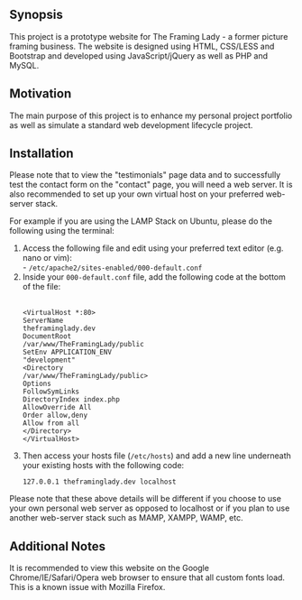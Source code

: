<h2>Synopsis</h2>

<p>This project is a prototype website for The Framing Lady - a former picture framing business. The website is designed using HTML, CSS/LESS and Bootstrap and developed using JavaScript/jQuery as well as PHP and MySQL.</p>

<h2>Motivation</h2>

<p>The main purpose of this project is to enhance my personal project portfolio as well as simulate a standard web development lifecycle project.</p>

<h2>Installation</h2>

<p>Please note that to view the "testimonials" page data and to successfully test the contact form on the "contact" page, you will need a web server. It is also recommended to set up your own virtual host on your preferred web-server stack.</p>

For example if you are using the LAMP Stack on Ubuntu, please do the following using the terminal:

<ol>
<li>Access the following file and edit using your preferred text editor (e.g. nano or vim):</li>
  - <code>/etc/apache2/sites-enabled/000-default.conf</code><br />

<li>Inside your <code>000-default.conf</code> file, add the following code at the bottom of the file:</li><br />

<code>&lt;VirtualHost *:80&gt;</code><br />
        <code>ServerName theframinglady.dev</code><br />
        <code>DocumentRoot /var/www/TheFramingLady/public</code><br />
        <code>SetEnv APPLICATION_ENV "development"</code><br />
        <code>&lt;Directory /var/www/TheFramingLady/public&gt;</code><br />
                  <code>Options FollowSymLinks</code><br />
                  <code>DirectoryIndex index.php</code><br />
                  <code>AllowOverride All</code><br />
                  <code>Order allow,deny</code><br />
                  <code>Allow from all</code><br />
        <code>&lt;/Directory&gt;</code><br />
<code>&lt;/VirtualHost&gt;</code>

<li>Then access your hosts file (<code>/etc/hosts</code>) and add a new line underneath your existing hosts with the following code:</li>

<code>127.0.0.1       theframinglady.dev localhost</code>
</ol>
<p>Please note that these above details will be different if you choose to use your own personal web server as opposed to localhost or if you plan to use another web-server stack such as MAMP, XAMPP, WAMP, etc.</p>

<h2>Additional Notes</h2>
<p>It is recommended to view this website on the Google Chrome/IE/Safari/Opera web browser to ensure that all custom fonts load. This is a known issue with Mozilla Firefox.</p>
